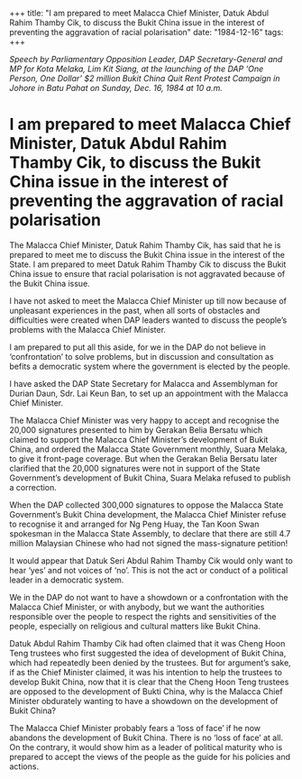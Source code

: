 +++ 
title: "I am prepared to meet Malacca Chief Minister, Datuk Abdul Rahim Thamby Cik, to discuss the Bukit China issue in the interest of preventing the aggravation of racial polarisation"
date: "1984-12-16"
tags:
+++

_Speech by Parliamentary Opposition Leader, DAP Secretary-General and MP for Kota Melaka, Lim Kit Siang, at the launching of the DAP ‘One Person, One Dollar’ $2 million Bukit China Quit Rent Protest Campaign in Johore in Batu Pahat on Sunday, Dec. 16, 1984 at 10 a.m._

# I am prepared to meet Malacca Chief Minister, Datuk Abdul Rahim Thamby Cik, to discuss the Bukit China issue in the interest of preventing the aggravation of racial polarisation

The Malacca Chief Minister, Datuk Rahim Thamby Cik, has said that he is prepared to meet me to discuss the Bukit China issue in the interest of the State. I am prepared to meet Datuk Rahim Thamby Cik to discuss the Bukit China issue to ensure that racial polarisation is not aggravated because of the Bukit China issue.</u>

I have not asked to meet the Malacca Chief Minister up till now because of unpleasant experiences in the past, when all sorts of obstacles and difficulties were created when DAP leaders wanted to discuss the people’s problems with the Malacca Chief Minister.

I am prepared to put all this aside, for we in the DAP do not believe in ‘confrontation’ to solve problems, but in discussion and consultation as befits a democratic system where the government is elected by the people.

I have asked the DAP State Secretary for Malacca and Assemblyman for Durian Daun, Sdr. Lai Keun Ban, to set up an appointment with the Malacca Chief Minister.

The Malacca Chief Minister was very happy to accept and recognise the 20,000 signatures presented to him by Gerakan Belia Bersatu which claimed to support the Malacca Chief Minister’s development of Bukit China, and ordered the Malacca State Government monthly, Suara Melaka, to give it front-page coverage. But when the Gerakan Belia Bersatu later clarified that the 20,000 signatures were not in support of the State Government’s development of Bukit China, Suara Melaka refused to publish a correction.

When the DAP collected 300,000 signatures to oppose the Malacca State Government’s Bukit China development, the Malacca Chief Minister refuse to recognise it and arranged for Ng Peng Huay, the Tan Koon Swan spokesman in the Malacca State Assembly, to declare that there are still 4.7 million Malaysian Chinese who had not signed the mass-signature petition!

It would appear that Datuk Seri Abdul Rahim Thamby Cik would only want to hear ‘yes’ and not voices of ‘no’. This is not the act or conduct of a political leader in a democratic system.

We in the DAP do not want to have a showdown or a confrontation with the Malacca Chief Minister, or with anybody, but we want the authorities responsible over the people to respect the rights and sensitivities of the people, especially on religious and cultural matters like Bukit China.

Datuk Abdul Rahim Thamby Cik had often claimed that it was Cheng Hoon Teng trustees who first suggested the idea of development of Bukit China, which had repeatedly been denied by the trustees. But for argument’s sake, if as the Chief Minister claimed, it was his intention to help the trustees to develop Bukit China, now that it is clear that the Cheng Hoon Teng trustees are opposed to the development of Bukti China, why is the Malacca Chief Minister obdurately wanting to have a showdown on the development of Bukit China?

The Malacca Chief Minister probably fears a ‘loss of face’ if he now abandons the development of Bukit China. There is no ‘loss  of face’ at all. On the contrary, it would show him as a leader of political maturity who is prepared to accept the views of the people as the guide for his policies and actions.
 
